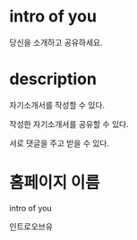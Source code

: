 # intro of you

당신을 소개하고 공유하세요.

# description

자기소개서를 작성할 수 있다.

작성한 자기소개서를 공유할 수 있다.

서로 댓글을 주고 받을 수 있다.

# 홈페이지 이름

intro of you

인트로오브유
